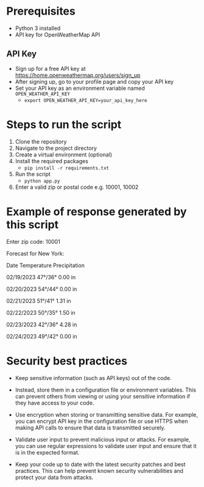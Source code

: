 # Prerequisites

- Python 3 installed
- API key for OpenWeatherMap API

## API Key
- Sign up for a free API key at https://home.openweathermap.org/users/sign_up
- After signing up, go to your profile page and copy your API key
- Set your API key as an environment variable named `OPEN_WEATHER_API_KEY`
    - `export OPEN_WEATHER_API_KEY=your_api_key_here`

# Steps to run the script

1. Clone the repository
2. Navigate to the project directory
3. Create a virtual environment (optional)
4. Install the required packages
    - `pip install -r requirements.txt`
5. Run the script
    - `python app.py`
6. Enter a valid zip or postal code e.g. 10001, 10002

# Example of response generated by this script

Enter zip code: 10001

Forecast for New York:

Date        Temperature     Precipitation


02/19/2023      47°/36°         0.00 in

02/20/2023      54°/44°         0.00 in

02/21/2023      51°/41°         1.31 in

02/22/2023      50°/35°         1.50 in

02/23/2023      42°/36°         4.28 in

02/24/2023      49°/42°         0.00 in



# Security best practices

- Keep sensitive information (such as API keys) out of the code.

- Instead, store them in a configuration file or environment variables. This can prevent others from viewing or using your sensitive information if they have access to your code.

- Use encryption when storing or transmitting sensitive data. For example, you can encrypt API key in the configuration file or use HTTPS when making API calls to ensure that data is transmitted securely.

- Validate user input to prevent malicious input or attacks. For example, you can use regular expressions to validate user input and ensure that it is in the expected format.

- Keep your code up to date with the latest security patches and best practices. This can help prevent known security vulnerabilities and protect your data from attacks.

